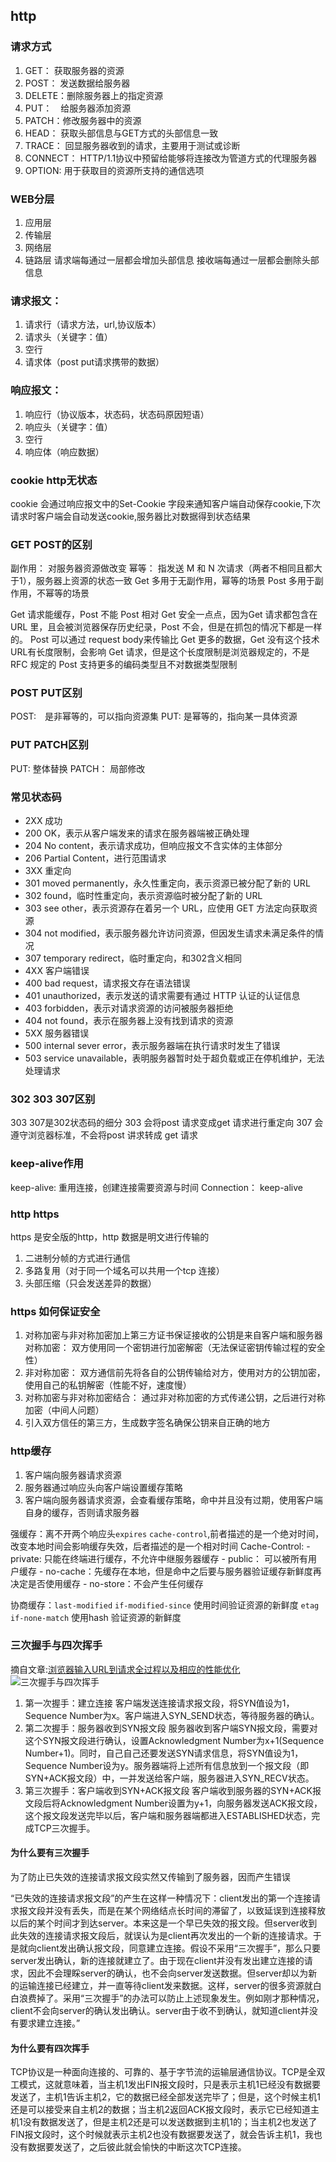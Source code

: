 ## http

### 请求方式
1. GET： 获取服务器的资源
2. POST： 发送数据给服务器
3. DELETE：删除服务器上的指定资源
4. PUT：　给服务器添加资源
5. PATCH：修改服务器中的资源
6. HEAD： 获取头部信息与GET方式的头部信息一致
7. TRACE： 回显服务器收到的请求，主要用于测试或诊断
8. CONNECT： HTTP/1.1协议中预留给能够将连接改为管道方式的代理服务器
9. OPTION: 用于获取目的资源所支持的通信选项

### WEB分层
1. 应用层
2. 传输层
3. 网络层
4. 链路层
请求端每通过一层都会增加头部信息
接收端每通过一层都会删除头部信息

### 请求报文：
1. 请求行（请求方法，url,协议版本）
2. 请求头（关键字：值）
3. 空行
4. 请求体（post put请求携带的数据）

### 响应报文：
1. 响应行（协议版本，状态码，状态码原因短语）
2. 响应头（关键字：值）
3. 空行
4. 响应体（响应数据）

### cookie http无状态
cookie 会通过响应报文中的Set-Cookie 字段来通知客户端自动保存cookie,下次请求时客户端会自动发送cookie,服务器比对数据得到状态结果

### GET POST的区别
副作用： 对服务器资源做改变
幂等： 指发送 M 和 N 次请求（两者不相同且都大于1），服务器上资源的状态一致
Get 多用于无副作用，幂等的场景
Post 多用于副作用，不幂等的场景

Get 请求能缓存，Post 不能
Post 相对 Get 安全一点点，因为Get 请求都包含在 URL 里，且会被浏览器保存历史纪录，Post 不会，但是在抓包的情况下都是一样的。
Post 可以通过 request body来传输比 Get 更多的数据，Get 没有这个技术
URL有长度限制，会影响 Get 请求，但是这个长度限制是浏览器规定的，不是 RFC 规定的
Post 支持更多的编码类型且不对数据类型限制

### POST PUT区别
POST:　是非幂等的，可以指向资源集
PUT: 是幂等的，指向某一具体资源

### PUT PATCH区别
PUT: 整体替换
PATCH： 局部修改

### 常见状态码
- 2XX 成功
- 200 OK，表示从客户端发来的请求在服务器端被正确处理
- 204 No content，表示请求成功，但响应报文不含实体的主体部分
- 206 Partial Content，进行范围请求
- 3XX 重定向
- 301 moved permanently，永久性重定向，表示资源已被分配了新的 URL
- 302 found，临时性重定向，表示资源临时被分配了新的 URL
- 303 see other，表示资源存在着另一个 URL，应使用 GET 方法定向获取资源
- 304 not modified，表示服务器允许访问资源，但因发生请求未满足条件的情况
- 307 temporary redirect，临时重定向，和302含义相同
- 4XX 客户端错误
- 400 bad request，请求报文存在语法错误
- 401 unauthorized，表示发送的请求需要有通过 HTTP 认证的认证信息
- 403 forbidden，表示对请求资源的访问被服务器拒绝
- 404 not found，表示在服务器上没有找到请求的资源
- 5XX 服务器错误
- 500 internal sever error，表示服务器端在执行请求时发生了错误
- 503 service unavailable，表明服务器暂时处于超负载或正在停机维护，无法处理请求

### 302 303 307区别
303 307是302状态码的细分
303 会将post 请求变成get 请求进行重定向
307 会遵守浏览器标准，不会将post 讲求转成 get 请求

### keep-alive作用
keep-alive: 重用连接，创建连接需要资源与时间
Connection： keep-alive

### http https
https 是安全版的http，http 数据是明文进行传输的
1. 二进制分帧的方式进行通信
2. 多路复用（对于同一个域名可以共用一个tcp 连接）
3. 头部压缩（只会发送差异的数据）

### https 如何保证安全
1. 对称加密与非对称加密加上第三方证书保证接收的公钥是来自客户端和服务器
对称加密： 双方使用同一个密钥进行加密解密（无法保证密钥传输过程的安全性）
2. 非对称加密： 双方通信前先将各自的公钥传输给对方，使用对方的公钥加密，使用自己的私钥解密（性能不好，速度慢）
3. 对称加密与非对称加密结合： 通过非对称加密的方式传递公钥，之后进行对称加密（中间人问题）
4. 引入双方信任的第三方，生成数字签名确保公钥来自正确的地方

### http缓存
1. 客户端向服务器请求资源
2. 服务器通过响应头向客户端设置缓存策略
3. 客户端向服务器请求资源，会查看缓存策略，命中并且没有过期，使用客户端自身的缓存，否则请求服务器

强缓存：离不开两个响应头`expires` `cache-control`,前者描述的是一个绝对时间，改变本地时间会影响缓存失效，后者描述的是一个相对时间
Cache-Control: 
	- private: 只能在终端进行缓存，不允许中继服务器缓存
	- public： 可以被所有用户缓存
	- no-cache：先缓存在本地，但是命中之后要与服务器验证缓存新鲜度再决定是否使用缓存
	- no-store：不会产生任何缓存

协商缓存：`last-modified` `if-modified-since` 使用时间验证资源的新鲜度 `etag` `if-none-match` 使用hash 验证资源的新鲜度

### 三次握手与四次挥手
摘自文章:[浏览器输入URL到请求全过程以及相应的性能优化](https://juejin.im/post/5c2591e351882569b02456e3)
![三次握手与四次挥手](./images/三次握手与四次挥手.png "三次握手与四次挥手图解")
1. 第一次握手：建立连接
客户端发送连接请求报文段，将SYN值设为1，Sequence Number为x。客户端进入SYN_SEND状态，等待服务器的确认。
2. 第二次握手：服务器收到SYN报文段
服务器收到客户端SYN报文段，需要对这个SYN报文段进行确认，设置Acknowledgment Number为x+1(Sequence Number+1)。同时，自己自己还要发送SYN请求信息，将SYN值设为1，Sequence Number设为y。服务器端将上述所有信息放到一个报文段（即SYN+ACK报文段）中，一并发送给客户端，服务器进入SYN_RECV状态。
3. 第三次握手：客户端收到SYN+ACK报文段
客户端收到服务器的SYN+ACK报文段后将Acknowledgment Number设置为y+1，向服务器发送ACK报文段，这个报文段发送完毕以后，客户端和服务器端都进入ESTABLISHED状态，完成TCP三次握手。

#### 为什么要有三次握手
为了防止已失效的连接请求报文段实然又传输到了服务器，因而产生错误

“已失效的连接请求报文段”的产生在这样一种情况下：client发出的第一个连接请求报文段并没有丢失，而是在某个网络结点长时间的滞留了，以致延误到连接释放以后的某个时间才到达server。本来这是一个早已失效的报文段。但server收到此失效的连接请求报文段后，就误认为是client再次发出的一个新的连接请求。于是就向client发出确认报文段，同意建立连接。假设不采用“三次握手”，那么只要server发出确认，新的连接就建立了。由于现在client并没有发出建立连接的请求，因此不会理睬server的确认，也不会向server发送数据。但server却以为新的运输连接已经建立，并一直等待client发来数据。这样，server的很多资源就白白浪费掉了。采用“三次握手”的办法可以防止上述现象发生。例如刚才那种情况，client不会向server的确认发出确认。server由于收不到确认，就知道client并没有要求建立连接。”

#### 为什么要有四次挥手
TCP协议是一种面向连接的、可靠的、基于字节流的运输层通信协议。TCP是全双工模式，这就意味着，当主机1发出FIN报文段时，只是表示主机1已经没有数据要发送了，主机1告诉主机2，它的数据已经全部发送完毕了；但是，这个时候主机1还是可以接受来自主机2的数据；当主机2返回ACK报文段时，表示它已经知道主机1没有数据发送了，但是主机2还是可以发送数据到主机1的；当主机2也发送了FIN报文段时，这个时候就表示主机2也没有数据要发送了，就会告诉主机1，我也没有数据要发送了，之后彼此就会愉快的中断这次TCP连接。








